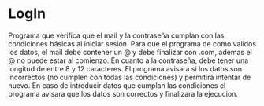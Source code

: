 # LogIn
Programa que verifica que el mail y la contraseña cumplan con las condiciones básicas al iniciar sesión.
Para que el programa de como validos los datos, el mail debe contener un @ y debe finalizar con .com, ademas el @ no puede estar al comienzo.
En cuanto a la contraseña, debe tener una longitud de entre 8 y 12 caracteres.
El programa avisara si los datos son incorrectos (no cumplen con todas las condiciones) y permitira intentar de nuevo. En caso de introducir datos que cumplan las condiciones
el programa avisara que los datos son correctos y finalizara la ejecucion.
